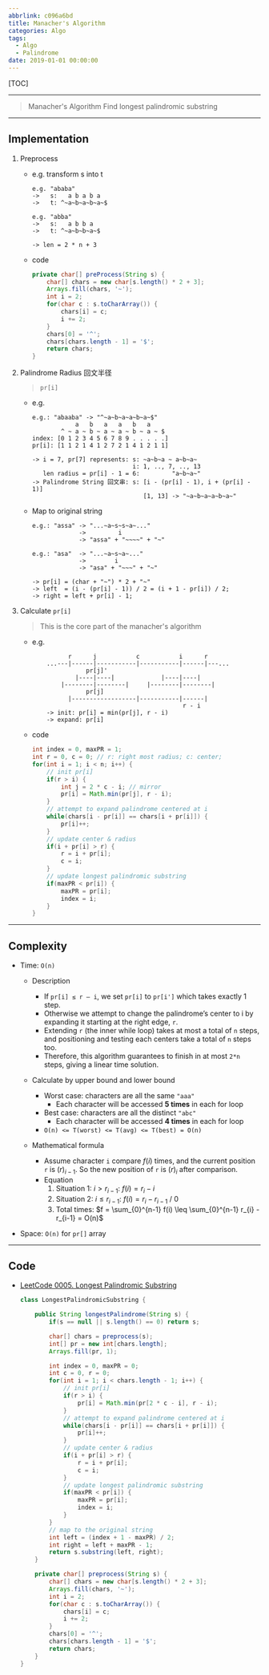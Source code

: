 ```yaml
---
abbrlink: c096a6bd
title: Manacher's Algorithm
categories: Algo
tags: 
  - Algo
  - Palindrome
date: 2019-01-01 00:00:00
---
```


[TOC]
<!-- toc -->

---

> Manacher's Algorithm
> Find longest palindromic substring

---

## Implementation

1. Preprocess

    - e.g. transform s into t

        ```
        e.g. "ababa"
        ->   s:   a b a b a
        ->   t: ^~a~b~a~b~a~$

        e.g. "abba"
        ->   s:   a b b a
        ->   t: ^~a~b~b~a~$

        -> len = 2 * n + 3
        ```

    - code

        ```java
        private char[] preProcess(String s) {
            char[] chars = new char[s.length() * 2 + 3];
            Arrays.fill(chars, '~');
            int i = 2;
            for(char c : s.toCharArray()) {
                chars[i] = c;
                i += 2;
            }
            chars[0] = '^';
            chars[chars.length - 1] = '$';
            return chars;
        }
        ```

2. Palindrome Radius 回文半径

    > `pr[i]`

    - e.g.

        ```
        e.g.: "abaaba" -> "^~a~b~a~a~b~a~$"
                    a   b   a   a   b   a
                ^ ~ a ~ b ~ a ~ a ~ b ~ a ~ $
        index: [0 1 2 3 4 5 6 7 8 9 . . . . .]
        pr[i]: [1 1 2 1 4 1 2 7 2 1 4 1 2 1 1]
        
        -> i = 7, pr[7] represents: s: ~a~b~a ~ a~b~a~
                                    i: 1, .., 7, .., 13
           len radius = pr[i] - 1 = 6:         "a~b~a~"
        -> Palindrome String 回文串: s: [i - (pr[i] - 1), i + (pr[i] - 1)]
                                       [1, 13] -> "~a~b~a~a~b~a~"
        ```

    - Map to original string

        ```
        e.g.: "assa" -> "...~a~s~s~a~..." 
                     ->         i
                     -> "assa" + "~~~~" + "~"

        e.g.: "asa"  -> "...~a~s~a~..." 
                     ->        i
                     -> "asa" + "~~~" + "~"

        -> pr[i] = (char + "~") * 2 + "~" 
        -> left  = (i - (pr[i] - 1)) / 2 = (i + 1 - pr[i]) / 2;
        -> right = left + pr[i] - 1;
        ```

3. Calculate `pr[i]`

    > This is the core part of the manacher's algorithm

    - e.g.

        ```
                  r      j           c           i      r
            ...---|------|-----------|-----------|------|---...
                       pr[j]'
                    |----|----|             |----|----|
                |--------|--------|     |--------|--------|    
                       pr[j]
                  |------------------|-----------|------|
                                                  r - i
            -> init: pr[i] = min(pr[j], r - i)
            -> expand: pr[i]
        ```

    - code

        ```java
        int index = 0, maxPR = 1;
        int r = 0, c = 0; // r: right most radius; c: center;
        for(int i = 1; i < n; i++) {
            // init pr[i]
            if(r > i) {
                int j = 2 * c - i; // mirror
                pr[i] = Math.min(pr[j], r - i);
            }
            // attempt to expand palindrome centered at i
            while(chars[i - pr[i]] == chars[i + pr[i]]) {
                pr[i]++;
            }
            // update center & radius
            if(i + pr[i] > r) {
                r = i + pr[i];
                c = i;
            }
            // update longest palindromic substring
            if(maxPR < pr[i]) {
                maxPR = pr[i];
                index = i;
            }
        }
        ```

---

## Complexity

- Time: `O(n)`
    - Description
        - If `pr[i] ≤ r – i`, we set `pr[i]` to `pr[i']` which takes exactly 1 step.
        - Otherwise we attempt to change the palindrome’s center to i by expanding it starting at the right edge, `r`.
        - Extending `r` (the inner while loop) takes at most a total of `n` steps, and positioning and testing each centers take a total of `n` steps too.
        - Therefore, this algorithm guarantees to finish in at most `2*n` steps, giving a linear time solution.
    
    - Calculate by upper bound and lower bound
        - Worst case: characters are all the same `"aaa"`
            - Each character will be accessed **5 times** in each for loop
        - Best case: characters are all the distinct `"abc"`
            - Each character will be accessed **4 times** in each for loop
        - `O(n) <= T(worst) <= T(avg) <= T(best) = O(n)`

    - Mathematical formula
        - Assume character `i` compare $f(i)$ times, and the current position `r` is $(r)_{i-1}$. So the new position of `r` is $(r)_{i}$ after comparison.
        - Equation
            1. Situation 1: $i > r_{i-1}$: $f(i) = r_{i} - i$
            2. Situation 2: $i \leq r_{i-1}$: $f(i) = r_{i} - r_{i-1}$ / $0$ 
            3. Total times: $f = \sum_{0}^{n-1} f(i) \leq \sum_{0}^{n-1} r_{i} - r_{i-1} = O(n)$

- Space: `O(n)` for `pr[]` array

---

## Code

- [LeetCode 0005. Longest Palindromic Substring](https://leetcode.com/problems/longest-palindromic-substring/)

    ```java
    class LongestPalindromicSubstring {

        public String longestPalindrome(String s) {
            if(s == null || s.length() == 0) return s;

            char[] chars = preprocess(s);
            int[] pr = new int[chars.length];
            Arrays.fill(pr, 1);

            int index = 0, maxPR = 0;
            int c = 0, r = 0;
            for(int i = 1; i < chars.length - 1; i++) {
                // init pr[i]
                if(r > i) {
                    pr[i] = Math.min(pr[2 * c - i], r - i);
                }
                // attempt to expand palindrome centered at i
                while(chars[i - pr[i]] == chars[i + pr[i]]) {
                    pr[i]++;
                }
                // update center & radius
                if(i + pr[i] > r) {
                    r = i + pr[i];
                    c = i;
                }
                // update longest palindromic substring
                if(maxPR < pr[i]) {
                    maxPR = pr[i];
                    index = i;
                }
            }
            // map to the original string
            int left = (index + 1 - maxPR) / 2;
            int right = left + maxPR - 1;
            return s.substring(left, right);
        }

        private char[] preprocess(String s) {
            char[] chars = new char[s.length() * 2 + 3];
            Arrays.fill(chars, '~');
            int i = 2;
            for(char c : s.toCharArray()) {
                chars[i] = c;
                i += 2;
            }
            chars[0] = '^';
            chars[chars.length - 1] = '$';
            return chars;
        }
    }
    ```
